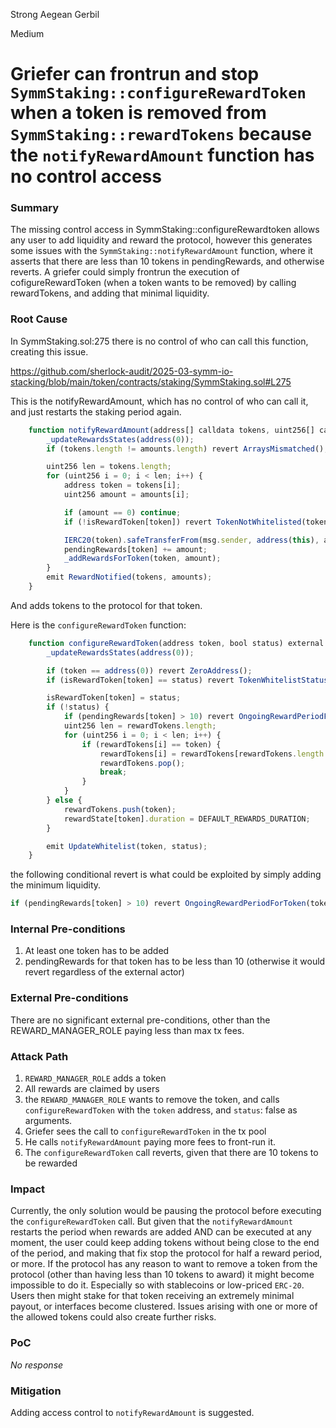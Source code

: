 Strong Aegean Gerbil

Medium

# Griefer can frontrun and stop `SymmStaking::configureRewardToken` when a token is removed from `SymmStaking::rewardTokens` because the `notifyRewardAmount` function has no control access

### Summary

The missing control access in SymmStaking::configureRewardtoken allows any user to add liquidity and reward the protocol, however this generates some issues with the `SymmStaking::notifyRewardAmount` function, where it asserts that there are less than 10 tokens in pendingRewards, and otherwise reverts. A griefer could simply frontrun the execution of cofigureRewardToken (when a token wants to be removed) by calling rewardTokens, and adding that minimal liquidity.

### Root Cause

In SymmStaking.sol:275 there is no control of who can call this function, creating this issue.

https://github.com/sherlock-audit/2025-03-symm-io-stacking/blob/main/token/contracts/staking/SymmStaking.sol#L275

This is the notifyRewardAmount, which has no control of who can call it, and just restarts the staking period again.

```javascript
	function notifyRewardAmount(address[] calldata tokens, uint256[] calldata amounts) external nonReentrant whenNotPaused {
		_updateRewardsStates(address(0));
		if (tokens.length != amounts.length) revert ArraysMismatched();

		uint256 len = tokens.length;
		for (uint256 i = 0; i < len; i++) {
			address token = tokens[i];
			uint256 amount = amounts[i];

			if (amount == 0) continue;
			if (!isRewardToken[token]) revert TokenNotWhitelisted(token);

			IERC20(token).safeTransferFrom(msg.sender, address(this), amount);
			pendingRewards[token] += amount;
			_addRewardsForToken(token, amount);
		}
		emit RewardNotified(tokens, amounts);
	}
```
And adds tokens to the protocol for that token.

Here is the `configureRewardToken` function:
```javascript
	function configureRewardToken(address token, bool status) external onlyRole(REWARD_MANAGER_ROLE) {
		_updateRewardsStates(address(0));

		if (token == address(0)) revert ZeroAddress();
		if (isRewardToken[token] == status) revert TokenWhitelistStatusUnchanged(token, status);

		isRewardToken[token] = status;
		if (!status) {
			if (pendingRewards[token] > 10) revert OngoingRewardPeriodForToken(token, pendingRewards[token]);
			uint256 len = rewardTokens.length;
			for (uint256 i = 0; i < len; i++) {
				if (rewardTokens[i] == token) {
					rewardTokens[i] = rewardTokens[rewardTokens.length - 1];
					rewardTokens.pop();
					break;
				}
			}
		} else {
			rewardTokens.push(token);
			rewardState[token].duration = DEFAULT_REWARDS_DURATION;
		}

		emit UpdateWhitelist(token, status);
	}
```

the following conditional revert is what could be exploited by simply adding the minimum liquidity.
```javascript
if (pendingRewards[token] > 10) revert OngoingRewardPeriodForToken(token, pendingRewards[token]);
```

### Internal Pre-conditions

1. At least one token has to be added
2. pendingRewards for that token has to be less than 10 (otherwise it would revert regardless of the external actor)

### External Pre-conditions

There are no significant external pre-conditions, other than the REWARD_MANAGER_ROLE paying less than max tx fees.


### Attack Path

1. `REWARD_MANAGER_ROLE` adds a token
2. All rewards are claimed by users
3. the `REWARD_MANAGER_ROLE` wants to remove the token, and calls `configureRewardToken` with the `token` address, and `status`: false as arguments.
4. Griefer sees the call to `configureRewardToken` in the tx pool
5. He calls `notifyRewardAmount` paying more fees to front-run it.
6. The `configureRewardToken` call reverts, given that there are 10 tokens to be rewarded

### Impact

Currently, the only solution would be pausing the protocol before executing the `configureRewardToken` call. But given that the `notifyRewardAmount` restarts the period when rewards are added AND can be executed at any moment, the user could keep adding tokens without being close to the end of the period, and making that fix stop the protocol for half a reward period, or more.
If the protocol has any reason to want to remove a token from the protocol (other than having less than 10 tokens to award) it might become impossible to do it. Especially so with stablecoins or low-priced `ERC-20`. Users then might stake for that token receiving an extremely minimal payout, or interfaces become clustered.
Issues arising with one or more of the allowed tokens could also create further risks.


### PoC

_No response_

### Mitigation

Adding access control to `notifyRewardAmount` is suggested.
